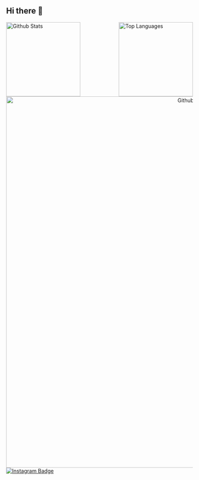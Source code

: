 ## Hi there 👋

<!-- Estatísticas lado a lado -->
<div style="display: flex; justify-content: space-between;">
  <img src="https://github-readme-stats.vercel.app/api?username=ThailaSchmidt&theme=dracula&hide_border=false&include_all_commits=true" alt="Github Stats" height="200px"/>
  <img src="https://github-readme-stats.vercel.app/api/top-langs/?username=iuricode&theme=dracula&hide_border=false&include_all_commits=true&count_private=true&layout=compact" alt="Top Languages" height="200px"/>
</div>

<!-- Streak centralizado e ajustado -->
<div align="center">
  <img src="https://github-readme-streak-stats.herokuapp.com/?user=ThailaSchmidt&theme=dracula&hide_border=false" alt="Github Streak" width="1000px"/>
</div>

<!-- Instagram no canto -->
<div align="left">
  <a href="https://www.instagram.com/">
    <img src="https://img.shields.io/badge/Instagram-E4405F?style=for-the-badge&logo=instagram&logoColor=white" alt="Instagram Badge"/>
  </a>
</div>

